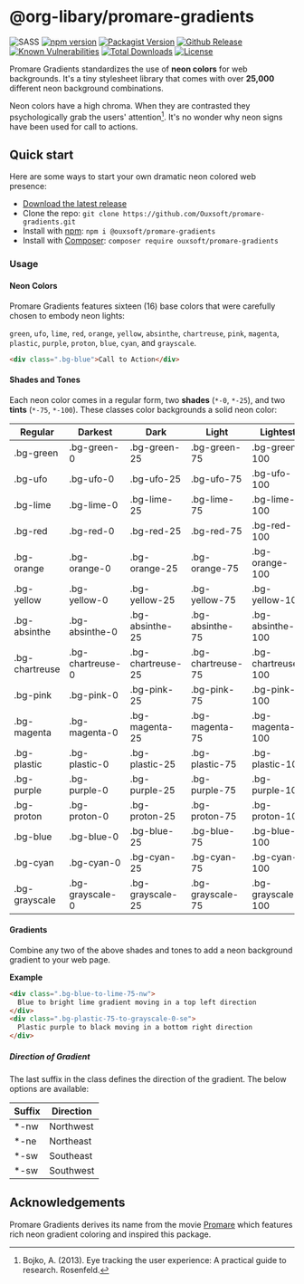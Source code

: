 # @org-libary/promare-gradients

![SASS](https://img.shields.io/badge/-Sass-CC6699?style=flat-square&logo=sass&logoColor=white)
[![npm version](https://img.shields.io/npm/v/@ouxsoft/promare-gradients)](https://www.npmjs.com/package/@ouxsoft/promare-gradients)
[![Packagist Version](https://img.shields.io/packagist/v/ouxsoft/promare-gradients.svg)](https://packagist.org/packages/Ouxsoft/promare-gradients)
[![Github Release](https://shields.io/github/v/release/ouxsoft/promare-gradients?display_name=release&include_prereleases&sort=date)](https://github.com/Ouxsoft/promare-gradients/releases)
[![Known Vulnerabilities](https://snyk.io/test/github/Ouxsoft/promare-gradients/badge.svg)](https://snyk.io/test/github/Ouxsoft/promare-gradients)
[![Total Downloads](https://img.shields.io/packagist/dt/Ouxsoft/promare-gradients.svg)](https://packagist.org/packages/Ouxsoft/promare-gradients)
[![License](https://img.shields.io/badge/License-Apache_2.0-blue.svg)](https://opensource.org/licenses/Apache-2.0)

Promare Gradients standardizes the use of **neon colors** for web backgrounds.
It's a tiny stylesheet library that comes with over **25,000** different neon
background combinations.

Neon colors have a high chroma. When they are contrasted they psychologically
grab the users' attention[^1]. It's no wonder why neon signs have been used for
call to actions.

## Quick start

Here are some ways to start your own dramatic neon colored web presence:

- [Download the latest release](https://github.com/Ouxsoft/promare-gradients/releases)
- Clone the repo: `git clone https://github.com/Ouxsoft/promare-gradients.git`
- Install with [npm](https://www.npmjs.com/): `npm i @ouxsoft/promare-gradients`
- Install with [Composer](https://getcomposer.org/):
  `composer require ouxsoft/promare-gradients`

### Usage

#### Neon Colors

Promare Gradients features sixteen (16) base colors that were carefully chosen
to embody neon lights:

`green`, `ufo`, `lime`, `red`, `orange`, `yellow`, `absinthe`, `chartreuse`,
`pink`, `magenta`, `plastic`, `purple`, `proton`, `blue`, `cyan`, and
`grayscale`.

```html
<div class=".bg-blue">Call to Action</div>
```

#### Shades and Tones

Each neon color comes in a regular form, two **shades** (`*-0`, `*-25`), and two
**tints** (`*-75`, `*-100`). These classes color backgrounds a solid neon color:

| Regular        | Darkest          | Dark              | Light             | Lightest           |
| -------------- | ---------------- | ----------------- | ----------------- | ------------------ |
| .bg-green      | .bg-green-0      | .bg-green-25      | .bg-green-75      | .bg-green-100      |
| .bg-ufo        | .bg-ufo-0        | .bg-ufo-25        | .bg-ufo-75        | .bg-ufo-100        |
| .bg-lime       | .bg-lime-0       | .bg-lime-25       | .bg-lime-75       | .bg-lime-100       |
| .bg-red        | .bg-red-0        | .bg-red-25        | .bg-red-75        | .bg-red-100        |
| .bg-orange     | .bg-orange-0     | .bg-orange-25     | .bg-orange-75     | .bg-orange-100     |
| .bg-yellow     | .bg-yellow-0     | .bg-yellow-25     | .bg-yellow-75     | .bg-yellow-100     |
| .bg-absinthe   | .bg-absinthe-0   | .bg-absinthe-25   | .bg-absinthe-75   | .bg-absinthe-100   |
| .bg-chartreuse | .bg-chartreuse-0 | .bg-chartreuse-25 | .bg-chartreuse-75 | .bg-chartreuse-100 |
| .bg-pink       | .bg-pink-0       | .bg-pink-25       | .bg-pink-75       | .bg-pink-100       |
| .bg-magenta    | .bg-magenta-0    | .bg-magenta-25    | .bg-magenta-75    | .bg-magenta-100    |
| .bg-plastic    | .bg-plastic-0    | .bg-plastic-25    | .bg-plastic-75    | .bg-plastic-100    |
| .bg-purple     | .bg-purple-0     | .bg-purple-25     | .bg-purple-75     | .bg-purple-100     |
| .bg-proton     | .bg-proton-0     | .bg-proton-25     | .bg-proton-75     | .bg-proton-100     |
| .bg-blue       | .bg-blue-0       | .bg-blue-25       | .bg-blue-75       | .bg-blue-100       |
| .bg-cyan       | .bg-cyan-0       | .bg-cyan-25       | .bg-cyan-75       | .bg-cyan-100       |
| .bg-grayscale  | .bg-grayscale-0  | .bg-grayscale-25  | .bg-grayscale-75  | .bg-grayscale-100  |

#### Gradients

Combine any two of the above shades and tones to add a neon background gradient
to your web page.

**Example**

```html
<div class=".bg-blue-to-lime-75-nw">
  Blue to bright lime gradient moving in a top left direction
</div>
<div class=".bg-plastic-75-to-grayscale-0-se">
  Plastic purple to black moving in a bottom right direction
</div>
```

##### Direction of Gradient

The last suffix in the class defines the direction of the gradient. The below
options are available:

| Suffix | Direction |
| ------ | --------- |
| \*-nw  | Northwest |
| \*-ne  | Northeast |
| \*-sw  | Southeast |
| \*-sw  | Southwest |

## Acknowledgements

Promare Gradients derives its name from the movie
[Promare](https://en.wikipedia.org/wiki/Promare) which features rich neon
gradient coloring and inspired this package.

[^1]:
    Bojko, A. (2013). Eye tracking the user experience: A practical guide to
    research. Rosenfeld.
